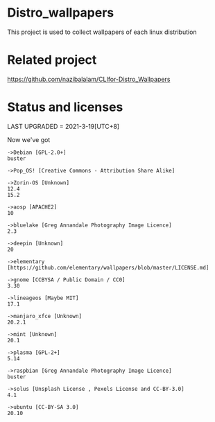 # Distro_wallpapers
This project is used to collect wallpapers of each linux distribution
# Related project
https://github.com/nazibalalam/CLIfor-Distro_Wallpapers

# Status and licenses
LAST UPGRADED = 2021-3-19[UTC+8]

Now we've got 
```
->Debian [GPL-2.0+]
buster

->Pop_OS! [Creative Commons - Attribution Share Alike]

->Zorin-OS [Unknown]
12.4
15.2

->aosp [APACHE2]
10

->bluelake [Greg Annandale Photography Image Licence]
2.3

->deepin [Unknown]
20

->elementary [https://github.com/elementary/wallpapers/blob/master/LICENSE.md]

->gnome [CCBYSA / Public Domain / CC0]
3.30

->lineageos [Maybe MIT]
17.1

->manjaro_xfce [Unknown]
20.2.1

->mint [Unknown]
20.1

->plasma [GPL-2+]
5.14

->raspbian [Greg Annandale Photography Image Licence]
buster

->solus [Unsplash License , Pexels License and CC-BY-3.0]
4.1

->ubuntu [CC-BY-SA 3.0]
20.10
```
